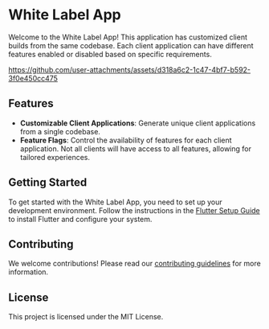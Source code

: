 # White Label App

Welcome to the White Label App! This application has customized client builds from the same codebase. Each client application can have different features enabled or disabled based on specific requirements.




https://github.com/user-attachments/assets/d318a6c2-1c47-4bf7-b592-3f0e450cc475






## Features

- **Customizable Client Applications**: Generate unique client applications from a single codebase.
- **Feature Flags**: Control the availability of features for each client application. Not all clients will have access to all features, allowing for tailored experiences.

## Getting Started

To get started with the White Label App, you need to set up your development environment. Follow the instructions in the [Flutter Setup Guide](https://flutter.dev/docs/get-started/install) to install Flutter and configure your system.

## Contributing

We welcome contributions! Please read our [contributing guidelines](CONTRIBUTING.md) for more information.

## License

This project is licensed under the MIT License.
